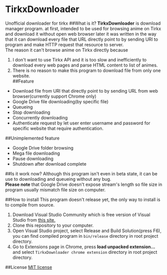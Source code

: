 # TirkxDownloader
Unofficial downloader for tirkx
##What is it?
**TirkxDownloader** is download manager program. at first, intended to be used for browsing anime on Tirkx and download it without open web browser later it was written in the way that it can download every file that URL directly point to by sending URI to program and make HTTP request that resource to server.  
The reason it can't browse anime on Tirkx directly because
1. I don't want to use Tirkx API and it is too slow and inefficiently to download every web pages and parse HTML content to list of animes.  
2. There is no reason to make this program to download file from only one website.  
##Feature
 - Download file from URI that directly point to by sending URL from web browser(currently support Chrome only)
 - Google Drive file downloading(by specific file)
 - Queueing
 - Stop downloading
 - Concurrently downloading
 - Authenticate request by let user enter username and password for specific website that require authentication.
 
##Unimplemented feature
- Google Drive folder browsing
- Mega file downloading
- Pause downloading
- Shutdown after download complete

##Is it work now?
Although this program isn't even in beta state, it can be use to downloading and queueing without any bug.  
**Please note** that Google Drive doesn't expose stream's length so file size in program usually mismatch file size on computer.

##How to install
This program doesn't release yet, the only way to install is to compile from source.  
1. Download Visual Studio Community which is free version of Visual Studio from [this site.](https://www.visualstudio.com/en-us/downloads/download-visual-studio-vs.aspx)  
2. Clone this repository to your computer.  
3. Open Visual Studio project, select Release and Build Solution(press F6), you can find compiled program in `bin/release` directory in root project directory.    
4. Go to Extensions page in Chrome, press **load unpacked extension...** and select `TirkxDownloader chrome extension` directory in root project directory.  

##License
[MIT license](https://github.com/witoong623/TirkxDownloader/blob/master/license.txt)
